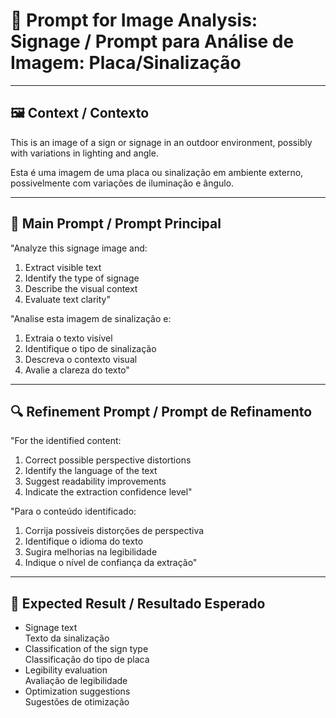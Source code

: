 # 🚸 Prompt for Image Analysis: Signage / Prompt para Análise de Imagem: Placa/Sinalização

---

## 🖼️ Context / Contexto

This is an image of a sign or signage in an outdoor environment, possibly with variations in lighting and angle.  

Esta é uma imagem de uma placa ou sinalização em ambiente externo, possivelmente com variações de iluminação e ângulo.  

---

## 🎯 Main Prompt / Prompt Principal

"Analyze this signage image and:  
1. Extract visible text  
2. Identify the type of signage  
3. Describe the visual context  
4. Evaluate text clarity"  

"Analise esta imagem de sinalização e:  
1. Extraia o texto visível  
2. Identifique o tipo de sinalização  
3. Descreva o contexto visual  
4. Avalie a clareza do texto"  

---

## 🔍 Refinement Prompt / Prompt de Refinamento

"For the identified content:  
1. Correct possible perspective distortions  
2. Identify the language of the text  
3. Suggest readability improvements  
4. Indicate the extraction confidence level"  

"Para o conteúdo identificado:  
1. Corrija possíveis distorções de perspectiva  
2. Identifique o idioma do texto  
3. Sugira melhorias na legibilidade  
4. Indique o nível de confiança da extração"  

---

## 🚀 Expected Result / Resultado Esperado

- Signage text  
  Texto da sinalização  
- Classification of the sign type  
  Classificação do tipo de placa  
- Legibility evaluation  
  Avaliação de legibilidade  
- Optimization suggestions  
  Sugestões de otimização  
